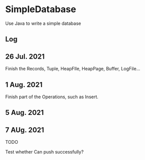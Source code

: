 # SimpleDatabase
Use Java to write a simple database


## Log


## 26 Jul. 2021
Finish the Records, Tuple, HeapFIle, HeapPage, Buffer, LogFile...

## 1 Aug. 2021
Finish part of the Operations, such as Insert.

## 5 Aug. 2021


## 7 AUg. 2021

TODO


Test whether Can push successfully?